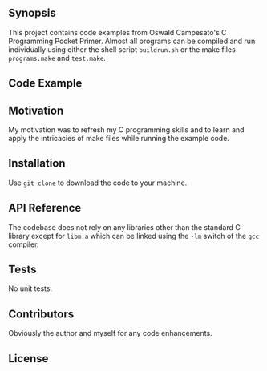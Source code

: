 ## Synopsis

This project contains code examples from Oswald Campesato's C Programming Pocket Primer. Almost all programs  can be compiled and run individually using either the shell script `buildrun.sh` or the make files `programs.make` and `test.make`.

## Code Example


## Motivation

My motivation was to refresh my C programming skills and to learn and apply the intricacies of make files while running the example code.

## Installation
Use `git clone` to download the code to your machine.

## API Reference

The codebase does not rely on any libraries other than the standard C library  except for `libm.a` which can be linked using the `-lm` switch of the `gcc` compiler.

## Tests

No unit tests.

## Contributors

Obviously the author and myself for any code enhancements.

## License


